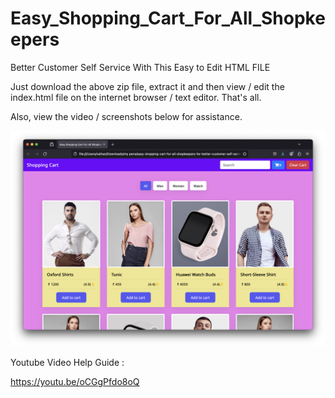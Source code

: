 # Easy_Shopping_Cart_For_All_Shopkeepers
Better Customer Self Service With This Easy to Edit HTML FILE

Just download the above zip file, extract it and then view / edit the index.html file on the internet browser / text editor. That's all.

Also, view the video / screenshots below for assistance.

![Alt Text](https://github.com/linuxguist/Easy_Shopping_Cart_For_All_Shopkeepers/blob/main/Shopping_Cart.png "Image Title")

Youtube Video Help Guide : 

https://youtu.be/oCGgPfdo8oQ

